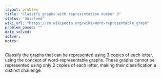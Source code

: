 ```yaml
---
layout: problem
title: "Classify graphs with representation number 3"
status: "Unsolved"
wiki_url: "https://en.wikipedia.org/wiki/Word-representable_graph"
problem_posed: ""
date_solved:
solver:
notes:
---
```

Classify the graphs that can be represented using 3 copies of each letter, using the concept of word-representable graphs. These graphs cannot be represented using only 2 copies of each letter, making their classification a distinct challenge.